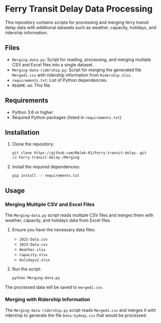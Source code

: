 # Ferry Transit Delay Data Processing

This repository contains scripts for processing and merging ferry transit delay data with additional datasets such as weather, capacity, holidays, and ridership information.

## Files

- `Merging-data.py`: Script for reading, processing, and merging multiple CSV and Excel files into a single dataset.
- `Merging-data-ridership.py`: Script for merging the generated file `Merged1.csv` with ridership information from `Ridership.xlsx`.
- `requirements.txt`: List of Python dependencies.
- `README.md`: This file.

## Requirements

- Python 3.6 or higher
- Required Python packages (listed in `requirements.txt`)

## Installation

1. Clone the repository:
    ```sh
    git clone https://github.com/Malek-01/Ferry-transit-delay-.git
    cd Ferry-transit-delay-/Merging
    ```

2. Install the required dependencies:
    ```sh
    pip install -r requirements.txt
    ```

## Usage

### Merging Multiple CSV and Excel Files

The `Merging-data.py` script reads multiple CSV files and merges them with weather, capacity, and holidays data from Excel files.

1. Ensure you have the necessary data files:
    - `2022-Data.csv`
    - `2023-Data.csv`
    - `Weather.xlsx`
    - `Capacity.xlsx`
    - `Holidays2.xlsx`

2. Run the script:
    ```sh
    python Merging-data.py
    ```

The processed data will be saved to `merged1.csv`.

### Merging with Ridership Information

The `Merging-data-ridership.py` script reads `Merged1.csv` and merges it with ridership to generate the file `Data-Sydney.csv` that would be processed.
